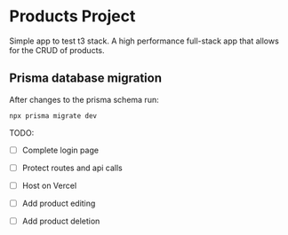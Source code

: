 # Products Project
Simple app to test t3 stack. 
A high performance full-stack app that allows for the CRUD of products.

## Prisma database migration
After changes to the prisma schema run:
```bash
npx prisma migrate dev
```

TODO:
- [ ] Complete login page
- [ ] Protect routes and api calls
- [ ] Host on Vercel
- [ ] Add product editing
- [ ] Add product deletion


